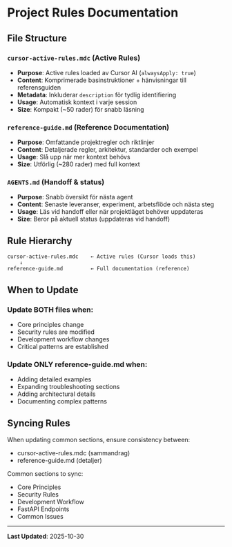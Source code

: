# Project Rules Documentation

## File Structure

### `cursor-active-rules.mdc` (Active Rules)
- **Purpose**: Active rules loaded av Cursor AI (`alwaysApply: true`)
- **Content**: Komprimerade basinstruktioner + hänvisningar till referensguiden
- **Metadata**: Inkluderar `description` för tydlig identifiering
- **Usage**: Automatisk kontext i varje session
- **Size**: Kompakt (~50 rader) för snabb läsning

### `reference-guide.md` (Reference Documentation)
- **Purpose**: Omfattande projektregler och riktlinjer
- **Content**: Detaljerade regler, arkitektur, standarder och exempel
- **Usage**: Slå upp när mer kontext behövs
- **Size**: Utförlig (~280 rader) med full kontext

### `AGENTS.md` (Handoff & status)
- **Purpose**: Snabb översikt för nästa agent
- **Content**: Senaste leveranser, experiment, arbetsflöde och nästa steg
- **Usage**: Läs vid handoff eller när projektläget behöver uppdateras
- **Size**: Beror på aktuell status (uppdateras vid handoff)

## Rule Hierarchy

```
cursor-active-rules.mdc    ← Active rules (Cursor loads this)
    ↓
reference-guide.md         ← Full documentation (reference)
```

## When to Update

### Update BOTH files when:
- Core principles change
- Security rules are modified
- Development workflow changes
- Critical patterns are established

### Update ONLY reference-guide.md when:
- Adding detailed examples
- Expanding troubleshooting sections
- Adding architectural details
- Documenting complex patterns

## Syncing Rules

When updating common sections, ensure consistency between:
- cursor-active-rules.mdc (sammandrag)
- reference-guide.md (detaljer)

Common sections to sync:
- Core Principles
- Security Rules
- Development Workflow
- FastAPI Endpoints
- Common Issues

---
**Last Updated**: 2025-10-30
